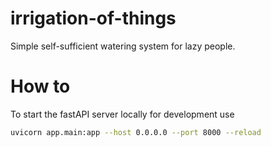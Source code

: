 # irrigation-of-things
Simple self-sufficient watering system for lazy people.

# How to

To start the fastAPI server locally for development use 

```bash
uvicorn app.main:app --host 0.0.0.0 --port 8000 --reload
```

